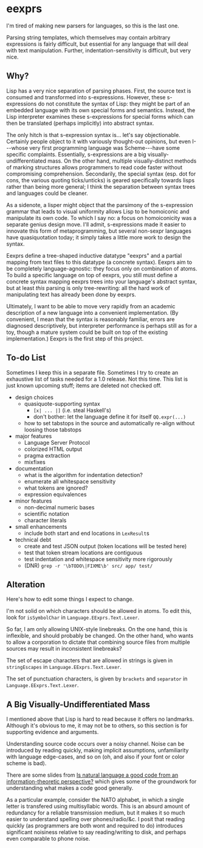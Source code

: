# eexprs

I'm tired of making new parsers for languages, so this is the last one.

Parsing string templates, which themselves may contain arbitrary expressions is fairly difficult, but essential for any language that will deal with text manipulation.
Further, indentation-sensitivity is difficult, but very nice.

## Why?

Lisp has a very nice separation of parsing phases.
First, the source text is consumed and transformed into s-expressions.
However, these s-expressions do not constitute the syntax of Lisp:
  they might be part of an embedded language with its own special forms and semantics.
Instead, the Lisp interpreter examines these s-expressions for special forms which can then be translated (perhaps implicitly) into abstract syntax.

The only hitch is that s-expression syntax is... let's say objectionable.
Certainly people object to it with variously thought-out opinions, but even I---whose very first programming language was Scheme---have some specific complaints.
Essentially, s-expressions are a big visually-undifferentiated mass.
On the other hand, multiple visually-distinct methods of marking structures allows programmers to read code faster without compromising comprehension.
Secondarily, the special syntax (esp. dot for cons, the various quoting ticks/unticks) is geared specifically towards lisps rather than being more general; I think the separation between syntax trees and languages could be cleaner.

As a sidenote, a lisper might object that the parsimony of the s-expression grammar that leads to visual uniformity allows Lisp to be homoiconic and manipulate its own code.
To which I say no: a focus on homoiconicity was a separate genius design move.
I'll admit, s-expressions made it easier to innovate this form of metaprogramming, but several non-sexpr languages have quasiquotation today; it simply takes a little more work to design the syntax.

Eexprs define a tree-shaped inductive datatype "eexprs" and a partial mapping from text files to this datatype (a concrete syntax).
Eexprs aim to be completely language-agnostic: they focus only on combination of atoms.
To build a specific language on top of eexprs, you still must define a concrete syntax mapping eexprs trees into your language's abstract syntax, but at least _this_ parsing is only tree-rewriting: all the hard work of manipulating text has already been done by eexprs.

Ultimately, I want to be able to move very rapidly from an academic description of a new language into a convenient implementation.
(By convenient, I mean that the syntax is reasonably familiar, errors are diagnosed descriptively, but interpreter performance is perhaps still as for a toy, though a mature system could be built on top of the existing implementation.)
Eexprs is the first step of this project.


## To-do List

Sometimes I keep this in a separate file.
Sometimes I try to create an exhaustive list of tasks needed for a 1.0 release.
Not this time.
This list is just known upcoming stuff; items are deleted not checked off.

  * design choices
    * quasiquote-supporting syntax
      * `[x| ... |]` (i.e. steal Haskell's)
      * don't bother: let the language define it for itself `QQ.expr(...)`
    * how to set tabstops in the source and automatically re-align without loosing those tabstops
  * major features
    * Language Server Protocol
    * colorized HTML output
    * pragma extraction
    * mixfixes
  * documentation
    * what is the algorithm for indentation detection?
    * enumerate all whitespace sensitivity
    * what tokens are ignored?
    * expression equivalences
  * minor features
    * non-decimal numeric bases
    * scientific notation
    * character literals
  * small enhancements
    * include both start and end locations in `LexResult`s
  * technical debt
    * create and test JSON output (token locations will be tested here)
    * test that token stream locations are contiguous
    * test indentation and whitespace sensitivity more rigorously
    * (DNR) `grep -r '\bTODO\|FIXME\b' src/ app/ test/`

## Alteration

Here's how to edit some things I expect to change.

I'm not solid on which characters should be allowed in atoms.
To edit this, look for `isSymbolChar` in `Language.EExprs.Text.Lexer`.

So far, I am only allowing UNIX-style linebreaks.
On the one hand, this is inflexible, and should probably be changed.
On the other hand, who wants to allow a corporation to dictate that
    combining source files from multiple sources may result in inconsistent linebreaks?

The set of escape characters that are allowed in strings is given in `stringEscapes` in `Language.EExprs.Text.Lexer`.

The set of punctuation characters, is given by `brackets` and `separator` in `Language.EExprs.Text.Lexer`.

## A Big Visually-Undifferentiated Mass

I mentioned above that Lisp is hard to read because it offers no landmarks.
Although it's obvious to me, it may not be to others, so this section is for supporting evidence and arguments.

Understanding source code occurs over a noisy channel.
Noise can be introduced by reading quickly, making implicit assumptions, unfamiliarity with language edge-cases, and so on (oh, and also if your font or color scheme is bad).

There are some slides from [Is natural language a good code from an information-theoretic perspective?](http://www.coli.uni-saarland.de/~vera/goodcode.pdf) which gives some of the groundwork for understanding what makes a code good generally.

As a particular example, consider the NATO alphabet, in which a single letter is transfered using multisyllabic words.
This is an absurd amount of redundancy for a reliable transmission medium, but it makes it so much easier to understand spelling over phones/radio/&c.
I posit that reading quickly (as programmers are both wont and required to do) introduces significant noisiness relative to say reading/writing to disk, and perhaps even comparable to phone noise.
